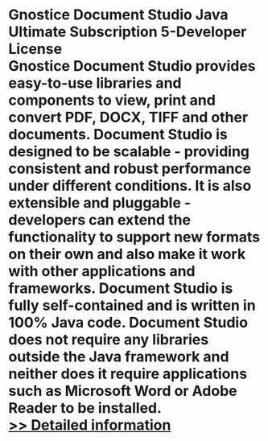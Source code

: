 # Gnostice Document Studio Java Ultimate Subscription 5-Developer License<br />Gnostice Document Studio provides easy-to-use libraries and components to view, print and convert PDF, DOCX, TIFF and other documents. Document Studio is designed to be scalable - providing consistent and robust performance under different conditions. It is also extensible and pluggable - developers can extend the functionality to support new formats on their own and also make it work with other applications and frameworks. Document Studio is fully self-contained and is written in 100% Java code. Document Studio does not require any libraries outside the Java framework and neither does it require applications such as Microsoft Word or Adobe Reader to be installed.<br />[>> Detailed information](https://secure.shareit.com/shareit/product.html?productid=300643818&affiliateid=200057808)